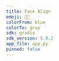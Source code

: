 ```yaml
---
title: Face Align
emoji: 🤨📐
colorFrom: blue
colorTo: gray
sdk: gradio
sdk_version: 5.0.2
app_file: app.py
pinned: false
---
```

